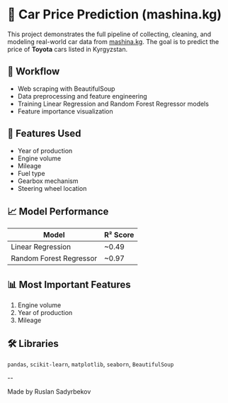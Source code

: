 # 🚗 Car Price Prediction (mashina.kg)

This project demonstrates the full pipeline of collecting, cleaning, and modeling real-world car data from [mashina.kg](https://www.mashina.kg/). The goal is to predict the price of **Toyota** cars listed in Kyrgyzstan.

## 📌 Workflow

- Web scraping with BeautifulSoup
- Data preprocessing and feature engineering
- Training Linear Regression and Random Forest Regressor models
- Feature importance visualization

## 🧠 Features Used

- Year of production
- Engine volume
- Mileage
- Fuel type
- Gearbox mechanism
- Steering wheel location

## 📈 Model Performance

| Model                 | R² Score |
|----------------------|----------|
| Linear Regression     | ~0.49    |
| Random Forest Regressor | ~0.97 |

## 📊 Most Important Features
1. Engine volume
2. Year of production
3. Mileage

## 🛠️ Libraries
`pandas`, `scikit-learn`, `matplotlib`, `seaborn`, `BeautifulSoup`

--

Made by Ruslan Sadyrbekov

